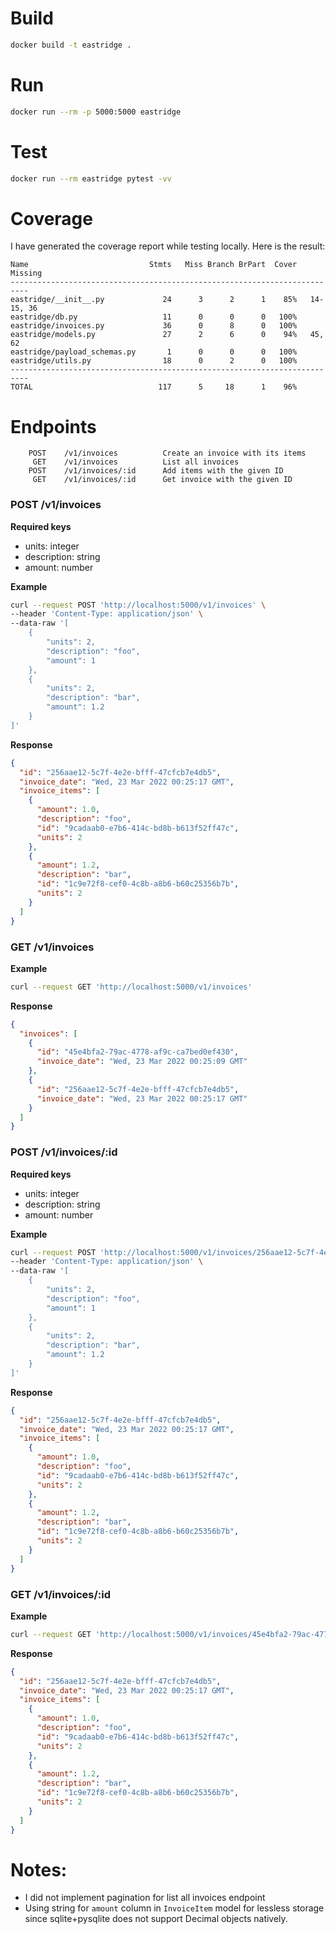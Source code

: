 # Build

```bash
docker build -t eastridge .
```

# Run

```bash
docker run --rm -p 5000:5000 eastridge
```

# Test

```bash
docker run --rm eastridge pytest -vv
```

# Coverage

I have generated the coverage report while testing locally. Here is the result:

```text
Name                           Stmts   Miss Branch BrPart  Cover   Missing
--------------------------------------------------------------------------
eastridge/__init__.py             24      3      2      1    85%   14-15, 36
eastridge/db.py                   11      0      0      0   100%
eastridge/invoices.py             36      0      8      0   100%
eastridge/models.py               27      2      6      0    94%   45, 62
eastridge/payload_schemas.py       1      0      0      0   100%
eastridge/utils.py                18      0      2      0   100%
--------------------------------------------------------------------------
TOTAL                            117      5     18      1    96%
```

# Endpoints

```text
    POST    /v1/invoices          Create an invoice with its items
     GET    /v1/invoices          List all invoices
    POST    /v1/invoices/:id      Add items with the given ID
     GET    /v1/invoices/:id      Get invoice with the given ID
```

### POST /v1/invoices

**Required keys**

- units: integer
- description: string
- amount: number

**Example**

```bash
curl --request POST 'http://localhost:5000/v1/invoices' \
--header 'Content-Type: application/json' \
--data-raw '[
    {
        "units": 2,
        "description": "foo",
        "amount": 1
    },
    {
        "units": 2,
        "description": "bar",
        "amount": 1.2
    }
]'
```

**Response**

```json
{
  "id": "256aae12-5c7f-4e2e-bfff-47cfcb7e4db5",
  "invoice_date": "Wed, 23 Mar 2022 00:25:17 GMT",
  "invoice_items": [
    {
      "amount": 1.0,
      "description": "foo",
      "id": "9cadaab0-e7b6-414c-bd8b-b613f52ff47c",
      "units": 2
    },
    {
      "amount": 1.2,
      "description": "bar",
      "id": "1c9e72f8-cef0-4c8b-a8b6-b60c25356b7b",
      "units": 2
    }
  ]
}
```

### GET /v1/invoices

**Example**

```bash
curl --request GET 'http://localhost:5000/v1/invoices'
```

**Response**

```json
{
  "invoices": [
    {
      "id": "45e4bfa2-79ac-4778-af9c-ca7bed0ef430",
      "invoice_date": "Wed, 23 Mar 2022 00:25:09 GMT"
    },
    {
      "id": "256aae12-5c7f-4e2e-bfff-47cfcb7e4db5",
      "invoice_date": "Wed, 23 Mar 2022 00:25:17 GMT"
    }
  ]
}
```

### POST /v1/invoices/:id

**Required keys**

- units: integer
- description: string
- amount: number

**Example**

```bash
curl --request POST 'http://localhost:5000/v1/invoices/256aae12-5c7f-4e2e-bfff-47cfcb7e4db5' \
--header 'Content-Type: application/json' \
--data-raw '[
    {
        "units": 2,
        "description": "foo",
        "amount": 1
    },
    {
        "units": 2,
        "description": "bar",
        "amount": 1.2
    }
]'
```

**Response**

```json
{
  "id": "256aae12-5c7f-4e2e-bfff-47cfcb7e4db5",
  "invoice_date": "Wed, 23 Mar 2022 00:25:17 GMT",
  "invoice_items": [
    {
      "amount": 1.0,
      "description": "foo",
      "id": "9cadaab0-e7b6-414c-bd8b-b613f52ff47c",
      "units": 2
    },
    {
      "amount": 1.2,
      "description": "bar",
      "id": "1c9e72f8-cef0-4c8b-a8b6-b60c25356b7b",
      "units": 2
    }
  ]
}
```

### GET /v1/invoices/:id

**Example**

```bash
curl --request GET 'http://localhost:5000/v1/invoices/45e4bfa2-79ac-4778-af9c-ca7bed0ef430'
```

**Response**

```json
{
  "id": "256aae12-5c7f-4e2e-bfff-47cfcb7e4db5",
  "invoice_date": "Wed, 23 Mar 2022 00:25:17 GMT",
  "invoice_items": [
    {
      "amount": 1.0,
      "description": "foo",
      "id": "9cadaab0-e7b6-414c-bd8b-b613f52ff47c",
      "units": 2
    },
    {
      "amount": 1.2,
      "description": "bar",
      "id": "1c9e72f8-cef0-4c8b-a8b6-b60c25356b7b",
      "units": 2
    }
  ]
}
```

# Notes:

- I did not implement pagination for list all invoices endpoint
- Using string for `amount` column in `InvoiceItem` model for lessless storage since sqlite+pysqlite does not support Decimal objects natively.
